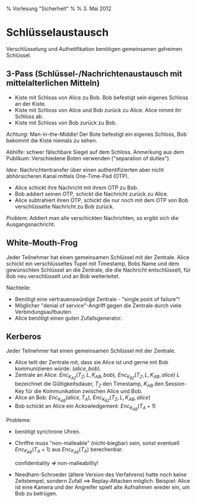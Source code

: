 % Vorlesung "Sicherheit"
%
% 3. Mai 2012

# Schlüsselaustausch

Verschlüsselung und Authetifikation benötigen gemeinsamen geheimen Schlüssel.

## 3-Pass (Schlüssel-/Nachrichtenaustausch mit mittelalterlichen Mitteln)

* Kiste mit Schloss von Alice zu Bob. Bob befestigt sein eigenes Schloss an der Kiste.
* Kiste mit Schloss von Alice und Bob zurück zu Alice. Alice nimmt ihr Schloss ab.
* Kiste mit Schloss von Bob zurück zu Bob.

*Achtung*: Man-in-the-Middle! Der Bote befestigt ein eigenes Schloss, Bob bekommt die Kiste niemals zu sehen.

Abhilfe: schwer fälschbare Siegel auf dem Schloss. Anmerkung aus dem Publikum: Verschiedene Boten verwenden ("separation of duties").

*Idee*: Nachrichtentransfer über einen authentifizierten aber nicht abhörsicheren Kanal mittels One-Time-Pad (OTP).

* Alice schickt ihre Nachricht mit ihrem OTP zu Bob.
* Bob addiert seinen OTP, schickt die Nachricht zurück zu Alice.
* Alice subtrahiert ihren OTP, schickt die nur noch mit dem OTP von Bob verschlüsselte Nachricht zu Bob zurück.

*Problem*: Addiert man alle verschickten Nachrichten, so ergibt sich die Ausgangsnachricht.

## White-Mouth-Frog

Jeder Teilnehmer hat einen gemeinsamen Schlüssel mit der Zentrale. Alice schickt ein verschlüsseltes Tupel mit Timestamp, Bobs Name und dem gewünschten Schlüssel an die Zentrale, die die Nachricht entschlüsselt, für Bob neu verschlüsselt und an Bob weiterleitet.

Nachteile:

* Benötigt eine vertrauenswürdige Zentrale - "single point of failure"!
* Möglicher "denial of service"-Angriff gegen die Zentrale durch viele Verbindungsaufbauten.
* Alice benötigt einen guten Zufallsgenerator.

## Kerberos

Jeder Teilnehmer hat einen gemeinsamen Schlüssel mit der Zentrale.

* Alice teilt der Zentrale mit, dass sie Alice ist und gerne mit Bob kommunizieren würde: $(alice, bob)$.
* Zentrale an Alice: $Enc_{K_{AZ}} (T_Z, L, K_{AB}, bob)$, $Enc_{K_{BZ}} (T_Z, L, K_{AB}, alice)$
	$L$ bezeichnet die Gültigkeitsdauer, $T_Z$ den Timestamp, $K_{AB}$ den Session-Key für die Kommunikation zwischen Alice und Bob.
* Alice an Bob: $Enc_{K_{AB}} (alice, T_A)$, $Enc_{K_{BZ}} (T_Z, L, K_{AB}, alice)$
* Bob schickt an Alice ein Ackowledgement: $Enc_{K_{AB}} (T_A + 1)$

Probleme:

* benötigt synchrone Uhren.
* Chriffre muss "non-malleable" (nicht-biegbar) sein, sonst eventuell $Enc_{K_{AB}} (T_A + 1)$ aus $Enc_{K_{AB}} (T_A)$ berechenbar.

	confidentiality $\not \Rightarrow$ non-malleability!

* Needham-Schroeder (ältere Version des Verfahrens) hatte noch keine Zeitstempel, sondern Zufall $\implies$ Replay-Attacken möglich. Beispiel: Alice ist eine Kamera und der Angreifer spielt alte Aufnahmen wieder ein, um Bob zu betrügen.
